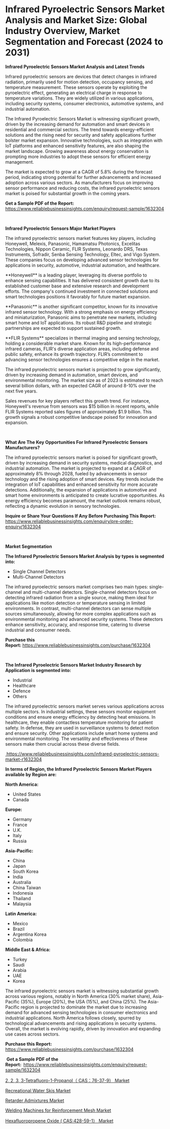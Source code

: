 <p><h1>Infrared Pyroelectric Sensors Market Analysis and Market Size: Global Industry Overview, Market Segmentation and Forecast (2024 to 2031)</h1></p><p><strong>Infrared Pyroelectric Sensors Market Analysis and Latest Trends</strong></p>
<p><p>Infrared pyroelectric sensors are devices that detect changes in infrared radiation, primarily used for motion detection, occupancy sensing, and temperature measurement. These sensors operate by exploiting the pyroelectric effect, generating an electrical charge in response to temperature variations. They are widely utilized in various applications, including security systems, consumer electronics, automotive systems, and industrial automation.</p><p>The Infrared Pyroelectric Sensors Market is witnessing significant growth, driven by the increasing demand for automation and smart devices in residential and commercial sectors. The trend towards energy-efficient solutions and the rising need for security and safety applications further bolster market expansion. Innovative technologies, such as integration with IoT platforms and enhanced sensitivity features, are also shaping the market landscape. Growing awareness about energy conservation is prompting more industries to adopt these sensors for efficient energy management.</p><p>The market is expected to grow at a CAGR of 5.8% during the forecast period, indicating strong potential for further advancements and increased adoption across various sectors. As manufacturers focus on improving sensor performance and reducing costs, the infrared pyroelectric sensors market is poised for substantial growth in the coming years.</p></p>
<p><strong>Get a Sample PDF of the Report:&nbsp;</strong> <a href="https://www.reliablebusinessinsights.com/enquiry/request-sample/1632304?utm_campaign=1121&utm_medium=2&utm_source=Github&utm_content=ia&utm_term=27102024&utm_id=infrared-pyroelectric-sensors">https://www.reliablebusinessinsights.com/enquiry/request-sample/1632304</a></p>
<p>&nbsp;</p>
<p><strong>Infrared Pyroelectric Sensors Major Market Players</strong></p>
<p><p>The infrared pyroelectric sensors market features key players, including Honeywell, Melexis, Panasonic, Hamamatsu Photonics, Excelitas Technologies, Nippon Ceramic, FLIR Systems, Leonardo DRS, Texas Instruments, Sofradir, Senba Sensing Technology, Eltec, and Vigo System. These companies focus on developing advanced sensor technologies for applications in security, automotive, industrial automation, and healthcare.</p><p>**Honeywell** is a leading player, leveraging its diverse portfolio to enhance sensing capabilities. It has delivered consistent growth due to its established customer base and extensive research and development efforts. The company's continued investment in connected solutions and smart technologies positions it favorably for future market expansion.</p><p>**Panasonic** is another significant competitor, known for its innovative infrared sensor technology. With a strong emphasis on energy efficiency and miniaturization, Panasonic aims to penetrate new markets, including smart home and IoT applications. Its robust R&D pipeline and strategic partnerships are expected to support sustained growth.</p><p>**FLIR Systems** specializes in thermal imaging and sensing technology, holding a considerable market share. Known for its high-performance infrared cameras, FLIR's diverse application areas, including defense and public safety, enhance its growth trajectory. FLIR’s commitment to advancing sensor technologies ensures a competitive edge in the market.</p><p>The infrared pyroelectric sensors market is projected to grow significantly, driven by increasing demand in automation, smart devices, and environmental monitoring. The market size as of 2023 is estimated to reach several billion dollars, with an expected CAGR of around 8-10% over the next five years.</p><p>Sales revenues for key players reflect this growth trend. For instance, Honeywell's revenue from sensors was $15 billion in recent reports, while FLIR Systems reported sales figures of approximately $1.9 billion. This growth signals a robust competitive landscape poised for innovation and expansion.</p></p>
<p>&nbsp;</p>
<p><strong>What Are The Key Opportunities For Infrared Pyroelectric Sensors Manufacturers?</strong></p>
<p><p>The infrared pyroelectric sensors market is poised for significant growth, driven by increasing demand in security systems, medical diagnostics, and industrial automation. The market is projected to expand at a CAGR of approximately 8% through 2028, fueled by advancements in sensor technology and the rising adoption of smart devices. Key trends include the integration of IoT capabilities and enhanced sensitivity for more accurate detections. Additionally, the expansion of applications in automotive and smart home environments is anticipated to create lucrative opportunities. As energy efficiency becomes paramount, the market outlook remains robust, reflecting a dynamic evolution in sensory technologies.</p></p>
<p><strong>Inquire or Share Your Questions If Any Before Purchasing This Report:</strong> <a href="https://www.reliablebusinessinsights.com/enquiry/pre-order-enquiry/1632304?utm_campaign=1121&utm_medium=2&utm_source=Github&utm_content=ia&utm_term=27102024&utm_id=infrared-pyroelectric-sensors">https://www.reliablebusinessinsights.com/enquiry/pre-order-enquiry/1632304</a></p>
<p>&nbsp;</p>
<p><strong>Market Segmentation</strong></p>
<p><strong>The Infrared Pyroelectric Sensors Market Analysis by types is segmented into:</strong></p>
<p><ul><li>Single Channel Detectors</li><li>Multi-Channel Detectors</li></ul></p>
<p><p>The infrared pyroelectric sensors market comprises two main types: single-channel and multi-channel detectors. Single-channel detectors focus on detecting infrared radiation from a single source, making them ideal for applications like motion detection or temperature sensing in limited environments. In contrast, multi-channel detectors can sense multiple sources simultaneously, allowing for more complex applications such as environmental monitoring and advanced security systems. These detectors enhance sensitivity, accuracy, and response time, catering to diverse industrial and consumer needs.</p></p>
<p><strong>Purchase this Report:&nbsp;</strong><a href="https://www.reliablebusinessinsights.com/purchase/1632304?utm_campaign=1121&utm_medium=2&utm_source=Github&utm_content=ia&utm_term=27102024&utm_id=infrared-pyroelectric-sensors">https://www.reliablebusinessinsights.com/purchase/1632304</a></p>
<p>&nbsp;</p>
<p><strong>The Infrared Pyroelectric Sensors Market Industry Research by Application is segmented into:</strong></p>
<p><ul><li>Industrial</li><li>Healthcare</li><li>Defence</li><li>Others</li></ul></p>
<p><p>The infrared pyroelectric sensors market serves various applications across multiple sectors. In industrial settings, these sensors monitor equipment conditions and ensure energy efficiency by detecting heat emissions. In healthcare, they enable contactless temperature monitoring for patient safety. In defense, they are used in surveillance systems to detect motion and ensure security. Other applications include smart home systems and environmental monitoring. The versatility and effectiveness of these sensors make them crucial across these diverse fields.</p></p>
<p><a href="https://www.reliablebusinessinsights.com/infrared-pyroelectric-sensors-market-r1632304?utm_campaign=1121&utm_medium=2&utm_source=Github&utm_content=ia&utm_term=27102024&utm_id=infrared-pyroelectric-sensors">&nbsp;https://www.reliablebusinessinsights.com/infrared-pyroelectric-sensors-market-r1632304</a></p>
<p><strong>In terms of Region, the Infrared Pyroelectric Sensors Market Players available by Region are:</strong></p>
<p>
    <p> <strong> North America: </strong>
        <ul>
            <li>United States</li>
            <li>Canada</li>
        </ul>
        </p> 
    <p> <strong> Europe: </strong>
        <ul>
            <li>Germany</li>
            <li>France</li>
            <li>U.K.</li>
            <li>Italy</li>
            <li>Russia</li>
        </ul>
        </p> 
    <p> <strong> Asia-Pacific: </strong>
        <ul>
            <li>China</li>
            <li>Japan</li>
            <li>South Korea</li>
            <li>India</li>
            <li>Australia</li>
            <li>China Taiwan</li>
            <li>Indonesia</li>
            <li>Thailand</li>
            <li>Malaysia</li>
        </ul>
        </p> 
    <p> <strong> Latin America: </strong>
        <ul>
            <li>Mexico</li>
            <li>Brazil</li>
            <li>Argentina Korea</li>
            <li>Colombia</li>
        </ul>
        </p> 
    <p> <strong> Middle East & Africa: </strong>
        <ul>
            <li>Turkey</li>
            <li>Saudi</li>
            <li>Arabia</li>
            <li>UAE</li>
            <li>Korea</li>
        </ul>
    </p>
    </p>
<p><p>The infrared pyroelectric sensors market is witnessing substantial growth across various regions, notably in North America (30% market share), Asia-Pacific (35%), Europe (20%), the USA (15%), and China (25%). The Asia-Pacific region is projected to dominate the market due to increasing demand for advanced sensing technologies in consumer electronics and industrial applications. North America follows closely, spurred by technological advancements and rising applications in security systems. Overall, the market is evolving rapidly, driven by innovation and expanding use cases across sectors.</p></p>
<p><strong>Purchase this Report: </strong><a href="https://www.reliablebusinessinsights.com/purchase/1632304?utm_campaign=1121&utm_medium=2&utm_source=Github&utm_content=ia&utm_term=27102024&utm_id=infrared-pyroelectric-sensors">https://www.reliablebusinessinsights.com/purchase/1632304</a></p>
<p>&nbsp;<strong>Get a Sample PDF of the Report:&nbsp;&nbsp;</strong><a href="https://www.reliablebusinessinsights.com/enquiry/request-sample/1632304?utm_campaign=1121&utm_medium=2&utm_source=Github&utm_content=ia&utm_term=27102024&utm_id=infrared-pyroelectric-sensors">https://www.reliablebusinessinsights.com/enquiry/request-sample/1632304</a></p>
<p><strong></strong></p>
<p><p><a href="https://github.com/Alanbrewer218/Market-Research-Report-List-1/blob/main/2-2-3-3-tetrafluoro-1-propanol-cas76-37-9-market.md?utm_campaign=1121&utm_medium=2&utm_source=Github&utm_content=ia&utm_term=27102024&utm_id=infrared-pyroelectric-sensors">2, 2, 3, 3-Tetrafluoro-1-Propanol（ CAS：76-37-9） Market</a></p><p><a href="https://www.linkedin.com/pulse/booming-recreational-water-skis-market-sector-analysis-mnt8e?utm_campaign=1121&utm_medium=2&utm_source=Github&utm_content=ia&utm_term=27102024&utm_id=infrared-pyroelectric-sensors">Recreational Water Skis Market</a></p><p><a href="https://www.linkedin.com/pulse/digital-transformation-retarder-admixtures-industry-fk8xe?utm_campaign=1121&utm_medium=2&utm_source=Github&utm_content=ia&utm_term=27102024&utm_id=infrared-pyroelectric-sensors">Retarder Admixtures Market</a></p><p><a href="https://issuu.com/reportprime-2/docs/welding-machines-for-reinforcement-_dea46557705228?utm_campaign=1121&utm_medium=2&utm_source=Github&utm_content=ia&utm_term=27102024&utm_id=infrared-pyroelectric-sensors">Welding Machines for Reinforcement Mesh Market</a></p><p><a href="https://github.com/fannklhimesu/Market-Research-Report-List-1/blob/main/hexafluoropropene-oxide-cas428-59-1-market.md?utm_campaign=1121&utm_medium=2&utm_source=Github&utm_content=ia&utm_term=27102024&utm_id=infrared-pyroelectric-sensors">Hexafluoropropene Oxide ( CAS:428-59-1） Market</a></p></p>